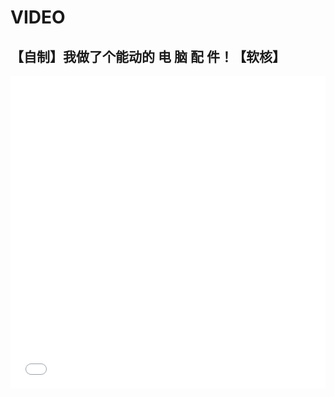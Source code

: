 # VIDEO





## 【自制】我做了个能动的 电 脑 配 件！【软核】

<iframe align="center" width="100%" height="500"  src="//player.bilibili.com/player.html?aid=212189891&bvid=BV1ka411b76m&cid=548248234&page=1"  frameborder="no" border="0" marginwidth="0" marginheight="0"  scrolling="yes"></iframe>



